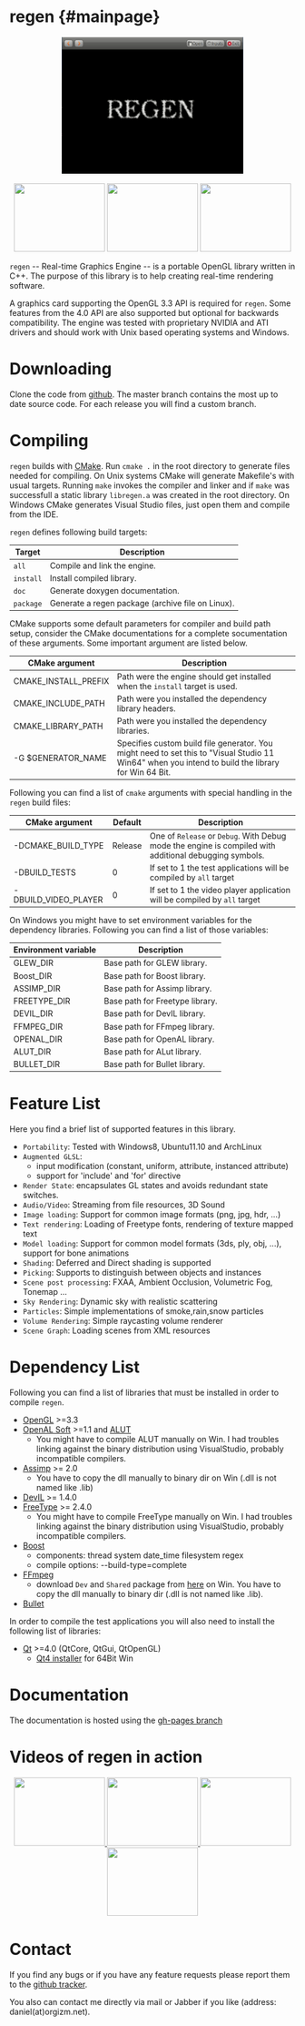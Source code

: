 regen {#mainpage}
============

<p align="center">
    <img src="img/fluid-text.gif" width="320" height="240" />
</p>

<p align="center">
    <img src="img/sky.gif" width="160" height="120" />
    <img src="img/hdr.gif" width="160" height="120" />
    <img src="img/transparency.gif" width="160" height="120" />
</p>

`regen` -- Real-time Graphics Engine -- is a portable OpenGL library written in C++.
The purpose of this library is to help creating
real-time rendering software.

A graphics card supporting the OpenGL 3.3 API is required for `regen`.
Some features from the 4.0 API are also supported but optional for backwards compatibility.
The engine was tested with proprietary NVIDIA and ATI drivers and should work with
Unix based operating systems and Windows.

Downloading
=========================
Clone the code from [github](https://github.com/daniel86/regen).
The master branch contains the most up to date source code.
For each release you will find a custom branch.

Compiling
=========================
`regen` builds with [CMake](http://www.cmake.org/).
Run `cmake .` in the root directory to generate files needed for compiling.
On Unix systems CMake will generate Makefile's with usual targets.
Running `make` invokes the compiler and linker and
if `make` was successfull a static library `libregen.a`
was created in the root directory.
On Windows CMake generates Visual Studio files, just open them and compile from the IDE.

`regen` defines following build targets:

| Target     | Description                    |
|------------|--------------------------------|
| `all`      | Compile and link the engine.   |
| `install`  | Install compiled library.      |
| `doc`      | Generate doxygen documentation.|
| `package`  | Generate a regen package (archive file on Linux).|

CMake supports some default parameters for compiler and build path setup, consider the CMake documentations
for a complete socumentation of these arguments. Some important argument are listed below.

| CMake argument          | Description                       |
|-------------------------|-----------------------------------|
| CMAKE_INSTALL_PREFIX    | Path were the engine should get installed when the `install` target is used. |
| CMAKE_INCLUDE_PATH      | Path were you installed the dependency library headers. |
| CMAKE_LIBRARY_PATH      | Path were you installed the dependency libraries. |
| -G $GENERATOR_NAME      | Specifies custom build file generator. You might need to set this to "Visual Studio 11 Win64" when you intend to build the library for Win 64 Bit. |

Following you can find a list of `cmake` arguments with special handling in the `regen` build files:

| CMake argument          | Default | Description                                                                                             |
|-------------------------|---------|---------------------------------------------------------------------------------------------------------|
| -DCMAKE_BUILD_TYPE      | Release | One of `Release` or `Debug`. With Debug mode the engine is compiled with additional debugging symbols.  |
| -DBUILD_TESTS           | 0       | If set to 1 the test applications will be compiled by `all` target                                      |
| -DBUILD_VIDEO_PLAYER    | 0       | If set to 1 the video player application will be compiled by `all` target                               |

On Windows you might have to set environment variables for the dependency libraries.
Following you can find a list of those variables:

| Environment variable    | Description                       |
|-------------------------|-----------------------------------|
| GLEW_DIR                | Base path for GLEW library.       |
| Boost_DIR               | Base path for Boost library.      |
| ASSIMP_DIR              | Base path for Assimp library.     |
| FREETYPE_DIR            | Base path for Freetype library.   |
| DEVIL_DIR               | Base path for DevIL library.      |
| FFMPEG_DIR              | Base path for FFmpeg library.     |
| OPENAL_DIR              | Base path for OpenAL library.     |
| ALUT_DIR                | Base path for ALut library.       |
| BULLET_DIR              | Base path for Bullet library.     |

Feature List
=========================
Here you find a brief list of supported features in this library.

- `Portability`: Tested with Windows8, Ubuntu11.10 and ArchLinux
- `Augmented GLSL`:
    - input modification (constant, uniform, attribute, instanced attribute)
    - support for 'include' and 'for' directive
- `Render State`: encapsulates GL states and avoids redundant state switches.
- `Audio/Video`: Streaming from file resources, 3D Sound
- `Image loading`: Support for common image formats (png, jpg, hdr, ...)
- `Text rendering`: Loading of Freetype fonts, rendering of texture mapped text
- `Model loading`: Support for common model formats (3ds, ply, obj, ...), support for bone animations
- `Shading`: Deferred and Direct shading is supported
- `Picking`: Supports to distinguish between objects and instances
- `Scene post processing`: FXAA, Ambient Occlusion, Volumetric Fog, Tonemap ...
- `Sky Rendering`: Dynamic sky with realistic scattering
- `Particles`: Simple implementations of smoke,rain,snow particles
- `Volume Rendering`: Simple raycasting volume renderer
- `Scene Graph`: Loading scenes from XML resources

Dependency List
=========================
Following you can find a list of libraries that must be installed in order
to compile `regen`.
- [OpenGL](http://www.opengl.org/) >=3.3
- [OpenAL Soft](http://kcat.strangesoft.net/openal.html) >=1.1 and [ALUT](http://connect.creativelabs.com/openal/Documentation/The%20OpenAL%20Utility%20Toolkit.htm)
    - You might have to compile ALUT manually on Win. I had troubles linking against the binary distribution using VisualStudio, probably incompatible compilers.
- [Assimp](http://assimp.sourceforge.net/) >= 2.0
    - You have to copy the dll manually to binary dir on Win (.dll is not named like .lib)
- [DevIL](http://openil.sourceforge.net/) >= 1.4.0
- [FreeType](http://www.freetype.org/) >= 2.4.0
    - You might have to compile FreeType manually on Win. I had troubles linking against the binary distribution using VisualStudio, probably incompatible compilers.
- [Boost](http://www.boost.org/)
    - components: thread system date_time filesystem regex
    - compile options: --build-type=complete
- [FFmpeg](http://www.ffmpeg.org/)
    - download `Dev` and `Shared` package from [here](http://ffmpeg.zeranoe.com/builds/) on Win. You have to copy the dll manually to binary dir (.dll is not named like .lib).
- [Bullet](http://bulletphysics.org)

In order to compile the test applications you will also need to install
the following list of libraries:
- [Qt](http://qt-project.org/) >=4.0 (QtCore, QtGui, QtOpenGL)
    - [Qt4 installer](http://code.google.com/p/qt-msvc-installer) for 64Bit Win

Documentation
=========================
The documentation is hosted using the [gh-pages branch](http://daniel86.github.com/regen/)

Videos of regen in action
=========================

<p align="center">
    <a href="http://www.youtube.com/watch?v=Msn6Teot7ZU">
        <img src="http://img.youtube.com/vi/Msn6Teot7ZU/0.jpg"  width="160" height="120" />
    </a>
    <a href="http://www.youtube.com/watch?v=jaFgTxK6WjU">
        <img src="http://img.youtube.com/vi/jaFgTxK6WjU/0.jpg"  width="160" height="120" />
    </a>
    <a href="http://www.youtube.com/watch?v=Mk0Nc-UMAMM">
        <img src="http://img.youtube.com/vi/Mk0Nc-UMAMM/0.jpg"  width="160" height="120" />
    </a>
    <a href="http://www.youtube.com/watch?v=c2--Anch2WY">
        <img src="http://img.youtube.com/vi/c2--Anch2WY/0.jpg"  width="160" height="120" />
    </a>
</p>

Contact
=========================
If you find any bugs or if you have any feature requests
please report them to the [github tracker](https://github.com/daniel86/regen/issues).

You also can contact me directly via mail or Jabber if you like (address: daniel(at)orgizm.net).

